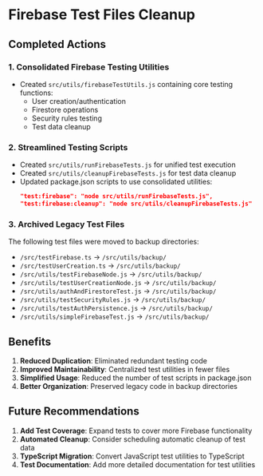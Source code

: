# Firebase Test Files Cleanup

## Completed Actions

### 1. Consolidated Firebase Testing Utilities
- Created `src/utils/firebaseTestUtils.js` containing core testing functions:
  - User creation/authentication
  - Firestore operations
  - Security rules testing
  - Test data cleanup

### 2. Streamlined Testing Scripts
- Created `src/utils/runFirebaseTests.js` for unified test execution
- Created `src/utils/cleanupFirebaseTests.js` for test data cleanup
- Updated package.json scripts to use consolidated utilities:
  ```json
  "test:firebase": "node src/utils/runFirebaseTests.js",
  "test:firebase:cleanup": "node src/utils/cleanupFirebaseTests.js"
  ```

### 3. Archived Legacy Test Files
The following test files were moved to backup directories:
- `/src/testFirebase.ts` → `/src/utils/backup/`
- `/src/testUserCreation.ts` → `/src/utils/backup/`
- `/src/utils/testFirebaseNode.js` → `/src/utils/backup/`
- `/src/utils/testUserCreationNode.js` → `/src/utils/backup/`
- `/src/utils/authAndFirestoreTest.js` → `/src/utils/backup/`
- `/src/utils/testSecurityRules.js` → `/src/utils/backup/`
- `/src/utils/testAuthPersistence.js` → `/src/utils/backup/`
- `/src/utils/simpleFirebaseTest.js` → `/src/utils/backup/`

## Benefits

1. **Reduced Duplication**: Eliminated redundant testing code
2. **Improved Maintainability**: Centralized test utilities in fewer files
3. **Simplified Usage**: Reduced the number of test scripts in package.json
4. **Better Organization**: Preserved legacy code in backup directories

## Future Recommendations

1. **Add Test Coverage**: Expand tests to cover more Firebase functionality
2. **Automated Cleanup**: Consider scheduling automatic cleanup of test data
3. **TypeScript Migration**: Convert JavaScript test utilities to TypeScript
4. **Test Documentation**: Add more detailed documentation for test utilities
